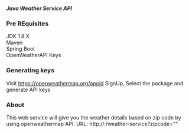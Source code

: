 ##### Java Weather Service API 

### Pre REquisites
  JDK 1.8.X <br />
  Maven <br />
  Spring Boot <br />
  OpenWeatherAPI Keys <br />
	

### Generating keys
Visit https://openweathermap.org/appid
SignUp, Select the package and generate API keys

### About
   This web service will give you the weather details based on zip code by using openweathermap API.
	 URL: http://<host>:<port>/weather-service?zipcode=""
	 
 

